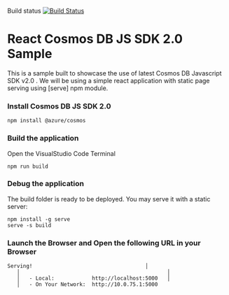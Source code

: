 Build status
[![Build Status](https://dev.azure.com/nithinmohantk-ghub/react-cosmos-db-js-sdk-sample/_apis/build/status/JSContrib.react-cosmos-db-js-sdk-sample)](https://dev.azure.com/nithinmohantk-ghub/react-cosmos-db-js-sdk-sample/_build/latest?definitionId=1)

# React Cosmos DB JS SDK 2.0 Sample

This is a sample built to showcase the use of latest Cosmos DB Javascript SDK v2.0 . We will be using a simple react application with static page serving using [serve] npm module. 

### Install Cosmos DB JS SDK 2.0
```
npm install @azure/cosmos
```

### Build the application 

Open the VisualStudio Code Terminal 
```
npm run build
```

### Debug the application 
The build folder is ready to be deployed.
You may serve it with a static server:
```
npm install -g serve
serve -s build
```

### Launch the Browser and Open the following URL in your Browser 
```
Serving!                                    │
   │                                               │
   │   - Local:            http://localhost:5000   │
   │   - On Your Network:  http://10.0.75.1:5000 
```
